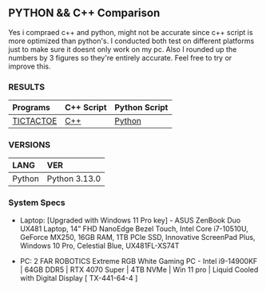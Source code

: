 ## PYTHON && C++ Comparison
Yes i compraed c++ and python, might not be accurate since c++ script is more optimized than python's.
I conducted both test on different platforms just to make sure it doesnt only work on my pc. Also I rounded up the numbers by 3 figures so they're entirely accurate. Feel free to try or improve this.

### RESULTS
| Programs | C++ Script | Python Script |
| :-------- | :-------- | :-------- |
| [TICTACTOE](results/tictactoe.md) | [C++](scripts/tictactoe/tictactoe.cpp) | [Python](scripts/tictactoe/tictactoe.py) |

### VERSIONS
| LANG | VER |
| :-------- | :-------- |
| Python | Python 3.13.0 |
### System Specs

- Laptop: [Upgraded with Windows 11 Pro key] - ASUS ZenBook Duo UX481 Laptop, 14” FHD NanoEdge Bezel Touch, Intel Core i7-10510U, GeForce MX250, 16GB RAM, 1TB PCIe SSD, Innovative ScreenPad Plus, Windows 10 Pro, Celestial Blue, UX481FL-XS74T

- PC: 2 FAR ROBOTICS Extreme RGB White Gaming PC - Intel i9-14900KF | 64GB DDR5 | RTX 4070 Super | 4TB NVMe | Win 11 pro | Liquid Cooled with Digital Display [ TX-441-64-4 ]
